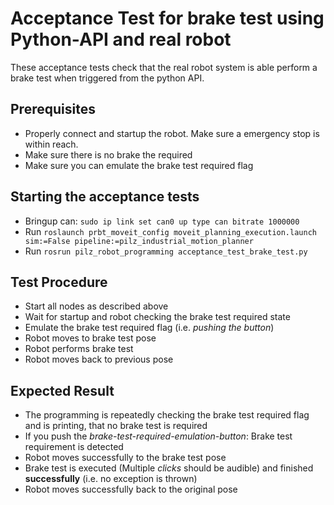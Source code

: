 <!--
Copyright (c) 2019 Pilz GmbH & Co. KG

This program is free software: you can redistribute it and/or modify
it under the terms of the GNU Lesser General Public License as published by
the Free Software Foundation, either version 3 of the License, or
(at your option) any later version.

This program is distributed in the hope that it will be useful,
but WITHOUT ANY WARRANTY; without even the implied warranty of
MERCHANTABILITY or FITNESS FOR A PARTICULAR PURPOSE.  See the
GNU Lesser General Public License for more details.

You should have received a copy of the GNU Lesser General Public License
along with this program.  If not, see <http://www.gnu.org/licenses/>.
-->

# Acceptance Test for brake test using Python-API and real robot
These acceptance tests check that the real robot system is able perform a brake test when triggered from the python API.

## Prerequisites
  - Properly connect and startup the robot. Make sure a emergency stop is within reach.
  - Make sure there is no brake the required
  - Make sure you can emulate the brake test required flag

## Starting the acceptance tests
- Bringup can: `sudo ip link set can0 up type can bitrate 1000000`
- Run `roslaunch prbt_moveit_config moveit_planning_execution.launch sim:=False pipeline:=pilz_industrial_motion_planner`
- Run `rosrun pilz_robot_programming acceptance_test_brake_test.py`

## Test Procedure
- Start all nodes as described above
- Wait for startup and robot checking the brake test required state
- Emulate the brake test required flag (i.e. *pushing the button*)
- Robot moves to brake test pose
- Robot performs brake test
- Robot moves back to previous pose

## Expected Result
- The programming is repeatedly checking the brake test required flag and is printing, that no brake test is required
- If you push the *brake-test-required-emulation-button*: Brake test requirement is detected
- Robot moves successfully to the brake test pose
- Brake test is executed (Multiple *clicks* should be audible) and finished **successfully** (i.e. no exception is thrown)
- Robot moves successfully back to the original pose

